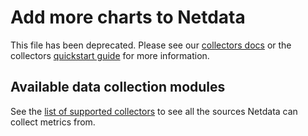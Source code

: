 <!--
---
title: "Add more charts to Netdata"
custom_edit_url: https://github.com/netdata/netdata/edit/master/docs/Add-more-charts-to-netdata.md
---
-->

# Add more charts to Netdata

This file has been deprecated. Please see our [collectors docs](/collectors/README.md) or the collectors [quickstart
guide](/collectors/QUICKSTART.md) for more information. 

## Available data collection modules

See the [list of supported collectors](/collectors/COLLECTORS.md) to see all the sources Netdata can collect metrics
from.
